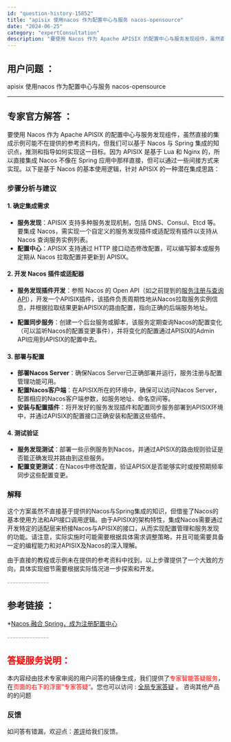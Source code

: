 ```yaml
---
id: "question-history-15852"
title: "apisix 使用nacos 作为配置中心与服务 nacos-opensource"
date: "2024-06-25"
category: "expertConsultation"
description: "要使用 Nacos 作为 Apache APISIX 的配置中心与服务发现组件，虽然直接的集成示例可能不在提供的参考资料内，但我们可以基于 Nacos 与 Spring 集成的知识点，推测和指导如何实现这一目标。因为 APISIX 是基于 Lua 和 Nginx 的，所以直接集成 Nacos 不像在"
---
```


## 用户问题 ： 
 apisix 使用nacos 作为配置中心与服务 nacos-opensource 

---------------
## 专家官方解答 ：

要使用 Nacos 作为 Apache APISIX 的配置中心与服务发现组件，虽然直接的集成示例可能不在提供的参考资料内，但我们可以基于 Nacos 与 Spring 集成的知识点，推测和指导如何实现这一目标。因为 APISIX 是基于 Lua 和 Nginx 的，所以直接集成 Nacos 不像在 Spring 应用中那样直接，但可以通过一些间接方式来实现。以下是基于 Nacos 的基本使用逻辑，针对 APISIX 的一种潜在集成思路：

### 步骤分析与建议

#### 1. 确定集成需求
- **服务发现**：APISIX 支持多种服务发现机制，包括 DNS、Consul、Etcd 等。要集成 Nacos，需实现一个自定义的服务发现插件或适配现有插件以支持从 Nacos 查询服务实例列表。
- **配置中心**：APISIX 支持通过 HTTP 接口动态修改配置，可以编写脚本或服务定期从 Nacos 拉取配置并更新到 APISIX。

#### 2. 开发 Nacos 插件或适配器
- **服务发现插件开发**：参照 Nacos 的 Open API（如之前提到的[服务注册与查询API](../guide/user/open-api.md)），开发一个APISIX插件，该插件负责周期性地从Nacos拉取服务实例信息，并根据拉取结果更新APISIX的路由配置，指向正确的后端服务地址。
  
- **配置同步服务**：创建一个后台服务或脚本，该服务定期查询Nacos的配置变化（可以监听Nacos的配置变更事件），并将变化的配置通过APISIX的Admin API应用到APISIX的配置中去。

#### 3. 部署与配置
- **部署Nacos Server**：确保Nacos Server已正确部署并运行，服务注册与配置管理功能可用。
- **配置Nacos客户端**：在APISIX所在的环境中，确保可以访问Nacos Server，配置相应的Nacos客户端参数，如服务地址、命名空间等。
- **安装与配置插件**：将开发好的服务发现插件和配置同步服务部署到APISIX环境中，并通过APISIX的配置接口正确安装和配置这些插件。

#### 4. 测试验证
- **服务发现测试**：部署一些示例服务到Nacos，并通过APISIX的路由规则验证是否能正确发现并路由到这些服务。
- **配置变更测试**：在Nacos中修改配置，验证APISIX是否能够实时或按预期频率同步这些配置变更。

### 解释
这个方案虽然不直接基于提供的Nacos与Spring集成的知识，但借鉴了Nacos的基本使用方法和API接口调用逻辑。由于APISIX的架构特性，集成Nacos需要通过开发特定的适配层来桥接Nacos与APISIX的接口，从而实现配置管理和服务发现的功能。请注意，实际实施时可能需要根据具体需求调整策略，并且可能需要具备一定的编程能力和对APISIX及Nacos的深入理解。

由于直接的教程或示例未在提供的参考资料中找到，以上步骤提供了一个大致的方向，具体实现细节需要根据实际情况进一步探索和开发。


<font color="#949494">---------------</font> 


## 参考链接 ：

*[Nacos 融合 Spring，成为注册配置中心](https://nacos.io/docs/latest/ecology/use-nacos-with-spring)


 <font color="#949494">---------------</font> 
 


## <font color="#FF0000">答疑服务说明：</font> 

本内容经由技术专家审阅的用户问答的镜像生成，我们提供了<font color="#FF0000">专家智能答疑服务</font>，在<font color="#FF0000">页面的右下的浮窗”专家答疑“</font>。您也可以访问 : [全局专家答疑](https://answer.opensource.alibaba.com/docs/intro) 。 咨询其他产品的的问题

### 反馈
如问答有错漏，欢迎点：[差评](https://ai.nacos.io/user/feedbackByEnhancerGradePOJOID?enhancerGradePOJOId=15868)给我们反馈。
